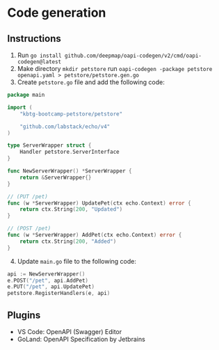 # Code generation

## Instructions

1. Run `go install github.com/deepmap/oapi-codegen/v2/cmd/oapi-codegen@latest`
2. Make directory `mkdir petstore` run `oapi-codegen -package petstore openapi.yaml > petstore/petstore.gen.go`
3. Create `petstore.go` file and add the following code:

```go
package main

import (
	"kbtg-bootcamp-petstore/petstore"

	"github.com/labstack/echo/v4"
)

type ServerWrapper struct {
	Handler petstore.ServerInterface
}

func NewServerWrapper() *ServerWrapper {
	return &ServerWrapper{}
}

// (PUT /pet)
func (w *ServerWrapper) UpdatePet(ctx echo.Context) error {
	return ctx.String(200, "Updated")
}

// (POST /pet)
func (w *ServerWrapper) AddPet(ctx echo.Context) error {
	return ctx.String(200, "Added")
}

```

4. Update `main.go` file to the following code:

```go
api := NewServerWrapper()
e.POST("/pet", api.AddPet)
e.PUT("/pet", api.UpdatePet)
petstore.RegisterHandlers(e, api)
```

## Plugins

- VS Code: OpenAPI (Swagger) Editor
- GoLand: OpenAPI Specification by Jetbrains
